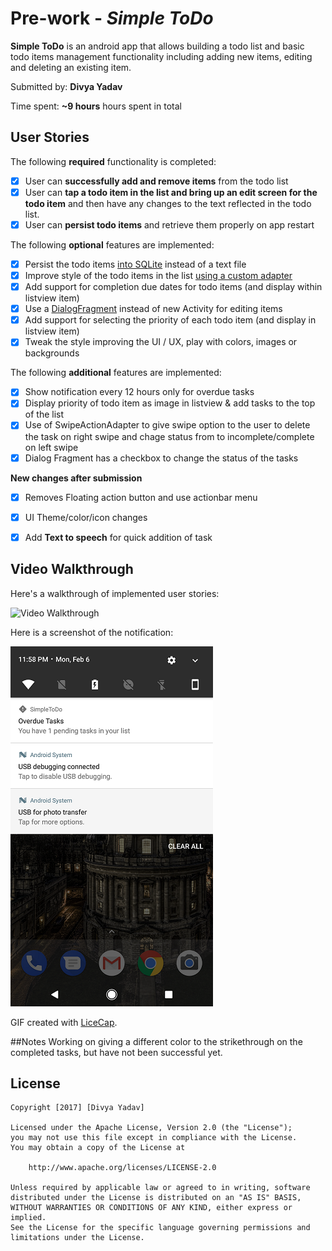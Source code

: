 # Pre-work - *Simple ToDo*

**Simple ToDo** is an android app that allows building a todo list and basic todo items management functionality including adding new items, editing and deleting an existing item.

Submitted by: **Divya Yadav**

Time spent: **~9 hours** hours spent in total

## User Stories

The following **required** functionality is completed:

* [x] User can **successfully add and remove items** from the todo list
* [x] User can **tap a todo item in the list and bring up an edit screen for the todo item** and then have any changes to the text reflected in the todo list.
* [x] User can **persist todo items** and retrieve them properly on app restart

The following **optional** features are implemented:

* [x] Persist the todo items [into SQLite](http://guides.codepath.com/android/Persisting-Data-to-the-Device#sqlite) instead of a text file
* [x] Improve style of the todo items in the list [using a custom adapter](http://guides.codepath.com/android/Using-an-ArrayAdapter-with-ListView)
* [x] Add support for completion due dates for todo items (and display within listview item)
* [x] Use a [DialogFragment](http://guides.codepath.com/android/Using-DialogFragment) instead of new Activity for editing items
* [x] Add support for selecting the priority of each todo item (and display in listview item)
* [x] Tweak the style improving the UI / UX, play with colors, images or backgrounds

The following **additional** features are implemented:

* [x] Show notification every 12 hours only for overdue tasks
* [x] Display priority of todo item as image in listview & add tasks to the top of the list
* [x] Use of SwipeActionAdapter to give swipe option to the user to delete the task on right swipe and chage status from to incomplete/complete on left swipe
* [x] Dialog Fragment has a checkbox to change the status of the tasks

**New changes after submission**
* [x] Removes Floating action button and use actionbar menu
* [x] UI Theme/color/icon changes
* [x] Add **Text to speech** for quick addition of task


## Video Walkthrough 

Here's a walkthrough of implemented user stories:

<img src='https://github.com/divyayadav1606/SimpleToDo/blob/master/Simpletodo.gif' title='Video Walkthrough' width='' alt='Video Walkthrough' />

Here is a screenshot of the notification:

<img src='https://github.com/divyayadav1606/SimpleToDo/blob/master/Screenshot.png' width='' />

GIF created with [LiceCap](http://www.cockos.com/licecap/).

##Notes
Working on giving a different color to the strikethrough on the completed tasks, but have not been successful yet.

## License

    Copyright [2017] [Divya Yadav]

    Licensed under the Apache License, Version 2.0 (the "License");
    you may not use this file except in compliance with the License.
    You may obtain a copy of the License at

        http://www.apache.org/licenses/LICENSE-2.0

    Unless required by applicable law or agreed to in writing, software
    distributed under the License is distributed on an "AS IS" BASIS,
    WITHOUT WARRANTIES OR CONDITIONS OF ANY KIND, either express or implied.
    See the License for the specific language governing permissions and
    limitations under the License.

